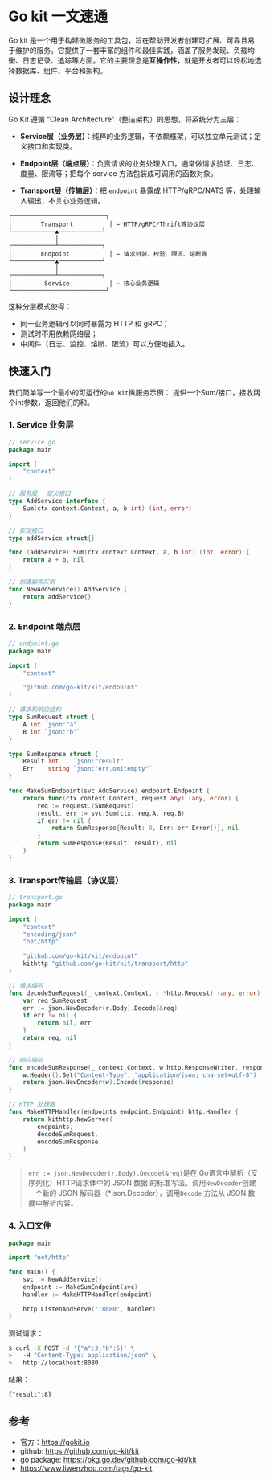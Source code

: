 # Go kit 一文速通

Go kit 是一个用于构建微服务的工具包，旨在帮助开发者创建可扩展、可靠且易于维护的服务。它提供了一套丰富的组件和最佳实践，涵盖了服务发现、负载均衡、日志记录、追踪等方面。它的主要理念是**互操作性**，就是开发者可以轻松地选择数据库、组件、平台和架构。

## 设计理念
Go Kit 遵循 “Clean Architecture”（整洁架构）的思想，将系统分为三层：
- **Service层（业务层）**：纯粹的业务逻辑，不依赖框架，可以独立单元测试；定义接口和实现类。

- **Endpoint层（端点层）**：负责请求的业务处理入口，通常做请求验证、日志、度量、限流等；把每个 service 方法包装成可调用的函数对象。

- **Transport层（传输层）**：把 `endpoint` 暴露成 HTTP/gRPC/NATS 等，处理输入输出，不关心业务逻辑。
```
┌──────────────────────────┐
│        Transport          │ ← HTTP/gRPC/Thrift等协议层
└────────────▲────────────┘
             │
┌────────────┴────────────┐
│        Endpoint           │ ← 请求封装、校验、限流、熔断等
└────────────▲────────────┘
             │
┌────────────┴────────────┐
│         Service           │ ← 核心业务逻辑
└──────────────────────────┘
```

这种分层模式使得：
- 同一业务逻辑可以同时暴露为 HTTP 和 gRPC；
- 测试时不用依赖网络层；
- 中间件（日志、监控、熔断、限流）可以方便地插入。

## 快速入门
我们简单写一个最小的可运行的`Go kit`微服务示例：
提供一个Sum/接口，接收两个int参数，返回他们的和。

### 1. Service 业务层
```go
// service.go
package main

import (
	"context"
)

// 服务层， 定义接口
type AddService interface {
	Sum(ctx context.Context, a, b int) (int, error)
}

// 实现接口
type addService struct{}

func (addService) Sum(ctx context.Context, a, b int) (int, error) {
	return a + b, nil
}

// 创建服务实例
func NewAddService() AddService {
	return addService{}
}
```
### 2. Endpoint 端点层
```go
// endpoint.go
package main

import (
	"context"

	"github.com/go-kit/kit/endpoint"
)

// 请求和响应结构
type SumRequest struct {
	A int `json:"a"`
	B int `json:"b"`
}

type SumResponse struct {
	Result int    `json:"result"`
	Err    string `json:"err,omitempty"`
}

func MakeSumEndpoint(svc AddService) endpoint.Endpoint {
	return func(ctx context.Context, request any) (any, error) {
		req := request.(SumRequest)
		result, err := svc.Sum(ctx, req.A, req.B)
		if err != nil {
			return SumResponse{Result: 0, Err: err.Error()}, nil
		}
		return SumResponse{Result: result}, nil
	}
}
```

### 3. Transport传输层（协议层）
```go
// transport.go
package main

import (
	"context"
	"encoding/json"
	"net/http"

	"github.com/go-kit/kit/endpoint"
	kithttp "github.com/go-kit/kit/transport/http"
)

// 请求编码
func decodeSumRequest(_ context.Context, r *http.Request) (any, error) {
	var req SumRequest
	err := json.NewDecoder(r.Body).Decode(&req)
	if err != nil {
		return nil, err
	}
	return req, nil
}

// 响应编码
func encodeSumResponse(_ context.Context, w http.ResponseWriter, response any) error {
	w.Header().Set("Content-Type", "application/json; charset=utf-8")
	return json.NewEncoder(w).Encode(response)
}

// HTTP 处理器
func MakeHTTPHandler(endpoints endpoint.Endpoint) http.Handler {
	return kithttp.NewServer(
		endpoints,
		decodeSumRequest,
		encodeSumResponse,
	)
}
```

> `err := json.NewDecoder(r.Body).Decode(&req)`是在 Go语言中解析（反序列化）HTTP请求体中的 JSON 数据 的标准写法。调用`NewDecoder`创建一个新的 JSON 解码器（*json.Decoder），调用`Decode` 方法从 JSON 数据中解析内容。

### 4. 入口文件
```go
package main

import "net/http"

func main() {
	svc := NewAddService()
	endpoint := MakeSumEndpoint(svc)
	handler := MakeHTTPHandler(endpoint)

	http.ListenAndServe(":8080", handler)
}
```

测试请求：
```bash
$ curl -X POST -d '{"a":3,"b":5}' \
>   -H "Content-Type: application/json" \
>   http://localhost:8080
```
结果：
```
{"result":8}
```







## 参考
- 官方：https://gokit.io
- github: https://github.com/go-kit/kit
- go package: https://pkg.go.dev/github.com/go-kit/kit
- https://www.liwenzhou.com/tags/go-kit
